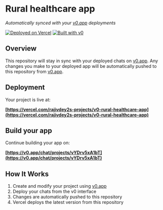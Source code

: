 # Rural healthcare app

*Automatically synced with your [v0.app](https://v0.app) deployments*

[![Deployed on Vercel](https://img.shields.io/badge/Deployed%20on-Vercel-black?style=for-the-badge&logo=vercel)](https://vercel.com/rajivdey2s-projects/v0-rural-healthcare-app)
[![Built with v0](https://img.shields.io/badge/Built%20with-v0.app-black?style=for-the-badge)](https://v0.app/chat/projects/vYDrv5xA1bT)

## Overview

This repository will stay in sync with your deployed chats on [v0.app](https://v0.app).
Any changes you make to your deployed app will be automatically pushed to this repository from [v0.app](https://v0.app).

## Deployment

Your project is live at:

**[https://vercel.com/rajivdey2s-projects/v0-rural-healthcare-app](https://vercel.com/rajivdey2s-projects/v0-rural-healthcare-app)**

## Build your app

Continue building your app on:

**[https://v0.app/chat/projects/vYDrv5xA1bT](https://v0.app/chat/projects/vYDrv5xA1bT)**

## How It Works

1. Create and modify your project using [v0.app](https://v0.app)
2. Deploy your chats from the v0 interface
3. Changes are automatically pushed to this repository
4. Vercel deploys the latest version from this repository
